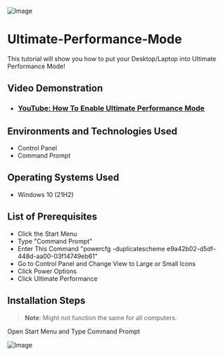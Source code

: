 <p align="center">

![Image](https://github.com/user-attachments/assets/756e7e2b-b9a1-4d52-92d0-3e64f5a35406)
</p>


<h1>Ultimate-Performance-Mode</h1>
This tutorial will show you how to put your Desktop/Laptop into Ultimate Performance Mode!


<h2>Video Demonstration</h2>

- ### [YouTube: How To Enable Ultimate Performance Mode](https://www.youtube.com/watch?v=bBdMKz18TWk)

<h2>Environments and Technologies Used</h2>

- Control Panel
- Command Prompt

<h2>Operating Systems Used </h2>

- Windows 10</b> (21H2)

<h2>List of Prerequisites</h2>

- Click the Start Menu
- Type "Command Prompt"
- Enter This Command "powercfg -duplicatescheme e9a42b02-d5df-448d-aa00-03f14749eb61" 
- Go to Control Panel and Change View to Large or Small Icons
- Click Power Options
- Click Ultimate Performance


<h2>Installation Steps</h2>

 >**Note**: Might not function the same for all computers.

Open Start Menu and Type Command Prompt 

![Image](https://github.com/user-attachments/assets/fccede71-791f-4fa3-bc16-c9df64e5dd99)
